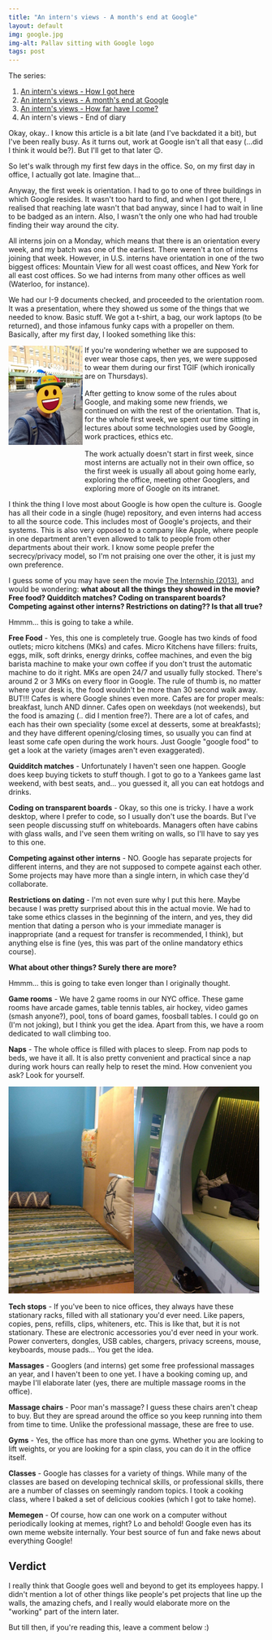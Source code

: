 ```yaml
---
title: "An intern's views - A month's end at Google"
layout: default
img: google.jpg
img-alt: Pallav sitting with Google logo
tags: post
---
```

The series:

1. [An intern's views - How I got here](/2017/05/07/How-I-got-here/)
2. [An intern's views - A month's end at Google](/2017/06/07/A-month-end-at-Google/)
3. [An intern's views - How far have I come?](/2017/07/10/How-far-have-I-come-working-at-Google/)
4. An intern's views - End of diary

Okay, okay.. I know this article is a bit late (and I've backdated it a bit),
but I've been really busy. As it turns out, work at Google isn't all that easy
(...did I think it would be?). But I'll get to that later 😉.

So let's walk through my first few days in the office. So, on my first day in
office, I actually got late. Imagine that...

Anyway, the first week is orientation. I had to go to one of three buildings
in which Google resides. It wasn't too hard to find, and when I got there, I
realised that reaching late wasn't that bad anyway, since I had to wait in line
to be badged as an intern. Also, I wasn't the only one who had had trouble
finding their way around the city.

All interns join on a Monday, which means that there is an orientation every
week, and my batch was one of the earliest. There weren't a ton of interns
joining that week. However, in U.S. interns have orientation in one of the two
biggest offices: Mountain View for all west coast offices, and New York for all
east cost offices. So we had interns from many other offices as well (Waterloo,
for instance).

We had our I-9 documents checked, and proceeded to the orientation room. It was
a presentation, where they showed us some of the things that we needed to know.
Basic stuff. We got a t-shirt, a bag, our work laptops (to be returned), and
those infamous funky caps with a propeller on them. Basically, after my first day,
I looked something like this:

<div style="display: inline-block; width:29%; vertical-align: top">
<img src="/img/intern-cap.jpg" style="max-width:100%" />
</div>
<div style="display: inline-block; width:69%;">
If you're wondering whether we are supposed to ever wear those caps, then yes,
we were supposed to wear them during our first TGIF (which ironically are on
Thursdays). <br /><br />
After getting to know some of the rules about Google, and making some new
friends, we continued on with the rest of the orientation. That is, for the
whole first week, we spent our time sitting in lectures about some technologies
used by Google, work practices, ethics etc. <br/><br/>
The work actually doesn't start in first week, since most interns are actually
not in their own office, so the first week is usually all about going home
early, exploring the office, meeting other Googlers, and exploring more of
Google on its intranet.
</div><br/>

I think the thing I love most about Google is how open the culture is. Google
has all their code in a single (huge) repository, and even interns had access
to all the source code. This includes most of Google's projects, and their
systems. This is also very opposed to a company like Apple, where people in one
department aren't even allowed to talk to people from other departments about
their work. I know some people prefer the secrecy/privacy model, so I'm not
praising one over the other, it is just my own preference.

I guess some of you may have seen the movie [The Internship
(2013)](//www.imdb.com/title/tt2234155/), and would be wondering: **what about
all the things they showed in the movie? Free food? Quidditch matches?  Coding
on transparent boards? Competing against other interns? Restrictions on
dating?? Is that all true?**

Hmmm... this is going to take a while.

**Free Food** - Yes, this one is completely true. Google has two kinds of food
outlets; micro kitchens (MKs) and cafes. Micro Kitchens have fillers: fruits,
eggs, milk, soft drinks, energy drinks, coffee machines, and even the big
barista machine to make your own coffee if you don't trust the automatic
machine to do it right. MKs are open 24/7 and usually fully stocked. There's
around 2 or 3 MKs on every floor in Google. The rule of thumb is, no matter
where your desk is, the food wouldn't be more than 30 second walk away.  BUT!!!
Cafes is where Google shines even more. Cafes are for proper meals: breakfast,
lunch AND dinner. Cafes open on weekdays (not weekends), but the food is
amazing (.. did I mention free?). There are a lot of cafes, and each has their
own speciality (some excel at desserts, some at breakfasts); and they have
different opening/closing times, so usually you can find at least some cafe open
during the work hours. Just Google "google food" to get a look at the variety
(images aren't even exaggerated).

**Quidditch matches** - Unfortunately I haven't seen one happen. Google does
keep buying tickets to stuff though. I got to go to a Yankees game last
weekend, with best seats, and... you guessed it, all you can eat hotdogs and
drinks.

**Coding on transparent boards** - Okay, so this one is tricky. I have a work
desktop, where I prefer to code, so I usually don't use the boards. But I've
seen people discussing stuff on whiteboards. Managers often have cabins with
glass walls, and I've seen them writing on walls, so I'll have to say yes to
this one.

**Competing against other interns** - NO. Google has separate projects for
different interns, and they are not supposed to compete against each other.
Some projects may have more than a single intern, in which case they'd
collaborate.

**Restrictions on dating** - I'm not even sure why I put this here. Maybe
because I was pretty surprised about this in the actual movie. We had to take
some ethics classes in the beginning of the intern, and yes, they did mention
that dating a person who is your immediate manager is inappropriate (and a
request for transfer is recommended, I think), but anything else is fine (yes,
this was part of the online mandatory ethics course).

**What about other things? Surely there are more?**

Hmmm... this is going to take even longer than I originally thought.

**Game rooms** - We have 2 game rooms in our NYC office. These game rooms have
arcade games, table tennis tables, air hockey, video games (smash anyone?), pool,
tons of board games, foosball tables. I could go on (I'm not joking), but I think
you get the idea. Apart from this, we have a room dedicated to wall climbing too.

**Naps** - The whole office is filled with places to sleep. From nap pods to beds,
we have it all. It is also pretty convenient and practical since a nap during work
hours can really help to reset the mind. How convenient you ask? Look for yourself.

<img src="/img/sleep1.jpg" width="49%"><img src="/img/sleep2.jpg" width="49%">

**Tech stops** - If you've been to nice offices, they always have these
stationary racks, filled with all stationary you'd ever need. Like papers,
copies, pens, refills, clips, whiteners, etc. This is like that, but it is not
stationary. These are electronic accessories you'd ever need in your work.
Power converters, dongles, USB cables, chargers, privacy screens, mouse,
keyboards, mouse pads... You get the idea.

**Massages** - Googlers (and interns) get some free professional massages an
year, and I haven't been to one yet. I have a booking coming up, and maybe I'll
elaborate later (yes, there are multiple massage rooms in the office).

**Massage chairs** - Poor man's massage? I guess these chairs aren't cheap to
buy. But they are spread around the office so you keep running into them from
time to time. Unlike the professional massage, these are free to use.

**Gyms** - Yes, the office has more than one gyms. Whether you are looking to
lift weights, or you are looking for a spin class, you can do it in the office
itself.

**Classes** - Google has classes for a variety of things. While many of the
classes are based on developing technical skills, or professional skills, there
are a number of classes on seemingly random topics. I took a cooking class,
where I baked a set of delicious cookies (which I got to take home).

**Memegen** - Of course, how can one work on a computer without periodically
looking at memes, right? Lo and behold! Google even has its own meme website
internally. Your best source of fun and fake news about everything Google!

## Verdict

I really think that Google goes well and beyond to get its employees happy. I
didn't mention a lot of other things like people's pet projects that line up the
walls, the amazing chefs, and I really would elaborate more on the "working"
part of the intern later.

But till then, if you're reading this, leave a comment below :)
